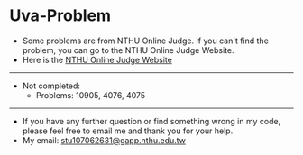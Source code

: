 # Uva-Problem

* Some problems are from NTHU Online Judge. If you can't find the problem, you can go to the NTHU Online Judge Website.
* Here is the [NTHU Online Judge Website](https://acm.cs.nthu.edu.tw/)
<hr></hr>

* Not completed:
  * Problems: 10905, 4076, 4075 
<hr></hr>

* If you have any further question or find something wrong in my code, please feel free to email me and thank you for your help.
* My email: stu107062631@gapp.nthu.edu.tw
